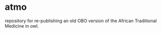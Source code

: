 atmo
====

repository for re-publishing an old OBO version of the African Traditional Medicine in owl. 


